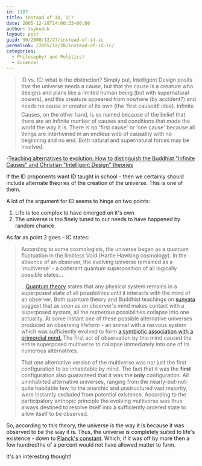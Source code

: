 ```yaml
---
id: 1187
title: Instead of ID, IC?
date: 2005-12-28T14:00:33+00:00
author: tsykoduk
layout: post
guid: 30/2008/12/27/instead-of-id-ic
permalink: /2005/12/28/instead-of-id-ic/
categories:
  - Philosophy! and Politics!
  - Science!
---
```

<blockquote>ID vs. IC: what is the distinction? Simply put, Intelligent Design posits that the universe needs a cause, but that the cause is a creature who designs and plans like a limited human being (but with supernatural powers), and this creature appeared from nowhere (by accident?) and needs no cause or creator of its own (the 'first causeâ€ idea). Infinite Causes, on the other hand, is so named because of the belief that there are an infinite number of causes and conditions that made the world the way it is. There is no 'first cause' or 'one cause' because all things are intertwined in an endless web of causality with no beginning and no end. Both natural and supernatural forces may be involved.</blockquote>
-<a href="http://www.geocities.com/Xenodharma/IDIC.html">Teaching alternatives to evolution: How to distinguish the Buddhist "Infinite Causes" and Christian "Intelligent Design" theories</a>

If the ID proponents want ID taught in school - then we certainly should include alternate theories of the creation of the universe. This is one of them.


A lot of the argument for ID seems to hinge on two points:
<ol>
    <li>Life is too complex to have emerged on it's own</li>
    <li>The universe is too finely tuned to our needs to have happened by random chance</li>
</ol>
As far as point 2 goes - IC states:
<blockquote>According to some cosmologists, the universe began as a quantum fluctuation in the limitless Void (Hartle Hawking cosmology). In the absence of an observer, the evolving universe remained as a 'multiverse' - a coherant quantum superposition of all logically possible states...

...<a href="http://home.btclick.com/scimah/Quantumphenomena.htm">Quantum theory</a> states that any physical system remains in a superposed state of all possibilities until it interacts with the mind of an observer. Both quantum theory and Buddhist teachings on <a href="http://home.btclick.com/scimah/sunyata.htm">sunyata</a> suggest that as soon as an observer's mind makes contact with a superposed system, all the numerous possibilities collapse into one actuality. At some instant one of these possible alternative universes produced an observing lifeform - an animal with a nervous system which was sufficiently evolved to form <a href="http://home.btclick.com/scimah/Symbioticmind.htm">a symbiotic association   with a primordial mind.</a> The first act of observation by this mind caused the entire superposed multiverse to collapse immediately into one of its numerous alternatives.


That one alternative version of the multiverse was not just the first configuration to be inhabitable by mind. The fact that it was the <strong>first</strong> configuration also   guaranteed that it was the<strong> only</strong> configuration. All uninhabited alternative universes, ranging from the nearly-but-not-quite habitable few, to the anarchic and unstructured vast majority, were instantly excluded from potential existence. According to the participatory anthopic principle the evolving multiverse was thus always destined to resolve itself into a sufficiently ordered state to allow itself to be observed.</blockquote>
So, according to this theory, the universe is the way it is because it was observed to be the way it is. Thus, the universe is completely suited to life's existence - down to <a href="http://www.answers.com/topic/planck-s-constant?method=8">Planck's constant</a>. Which, if it was off by more then a few hundredths of a percent would not have allowed matter to form.


It's an interesting thought!